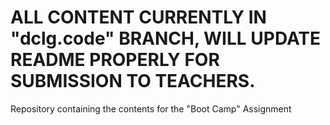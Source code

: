 # ALL CONTENT CURRENTLY IN "dclg.code" BRANCH, WILL UPDATE README PROPERLY FOR SUBMISSION TO TEACHERS.
 Repository containing the contents for the "Boot Camp" Assignment

